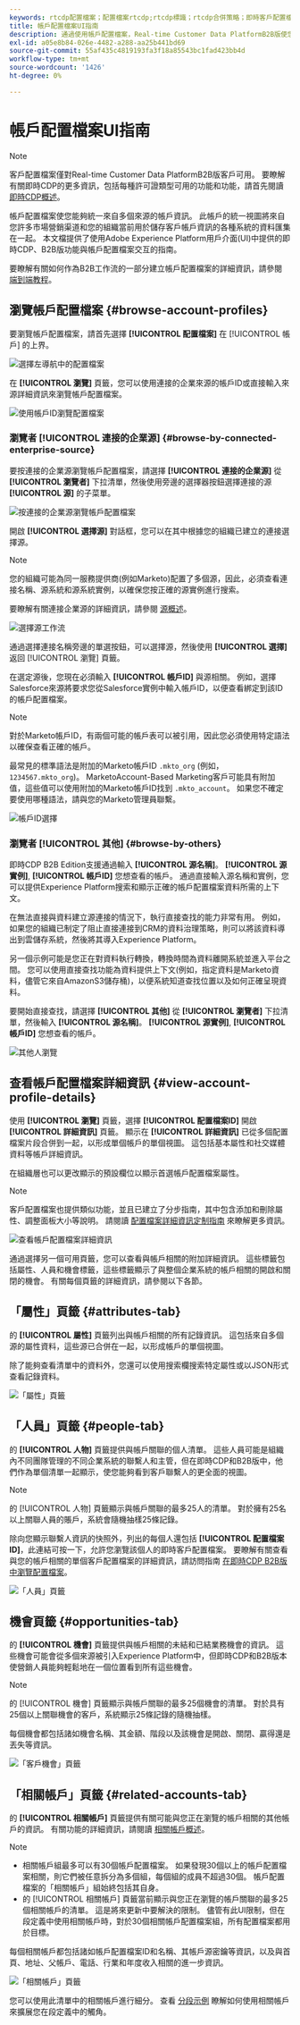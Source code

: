 ```yaml
---
keywords: rtcdp配置檔案；配置檔案rtcdp;rtcdp標識；rtcdp合併策略；即時客戶配置檔案
title: 帳戶配置檔案UI指南
description: 通過使用帳戶配置檔案，Real-time Customer Data PlatformB2B版使您能夠統一來自多個來源的帳戶資訊。 本指南提供了與Adobe Experience Platform用戶介面中的帳戶配置檔案交互的詳細資訊。
exl-id: a05e8b84-026e-4482-a288-aa25b441bd69
source-git-commit: 55af435c4819193fa3f18a85543bc1fad423bb4d
workflow-type: tm+mt
source-wordcount: '1426'
ht-degree: 0%

---
```


# 帳戶配置檔案UI指南

>[!NOTE]
>
>客戶配置檔案僅對Real-time Customer Data PlatformB2B版客戶可用。 要瞭解有關即時CDP的更多資訊，包括每種許可證類型可用的功能和功能，請首先閱讀 [即時CDP概述](../overview.md)。

帳戶配置檔案使您能夠統一來自多個來源的帳戶資訊。 此帳戶的統一視圖將來自您許多市場營銷渠道和您的組織當前用於儲存客戶帳戶資訊的各種系統的資料匯集在一起。 本文檔提供了使用Adobe Experience Platform用戶介面(UI)中提供的即時CDP、B2B版功能與帳戶配置檔案交互的指南。

要瞭解有關如何作為B2B工作流的一部分建立帳戶配置檔案的詳細資訊，請參閱 [端到端教程](../b2b-tutorial.md)。

## 瀏覽帳戶配置檔案 {#browse-account-profiles}

要瀏覽帳戶配置檔案，請首先選擇 **[!UICONTROL 配置檔案]** 在 [!UICONTROL 帳戶] 的上界。

![選擇左導航中的配置檔案](images/b2b-account-browse.png)

在 **[!UICONTROL 瀏覽]** 頁籤，您可以使用連接的企業來源的帳戶ID或直接輸入來源詳細資訊來瀏覽帳戶配置檔案。

![使用帳戶ID瀏覽配置檔案](images/b2b-account-browse-by.png)

### 瀏覽者 [!UICONTROL 連接的企業源] {#browse-by-connected-enterprise-source}

要按連接的企業源瀏覽帳戶配置檔案，請選擇 **[!UICONTROL 連接的企業源]** 從 **[!UICONTROL 瀏覽者]** 下拉清單，然後使用旁邊的選擇器按鈕選擇連接的源 **[!UICONTROL 源]** 的子菜單。

![按連接的企業源瀏覽帳戶配置檔案](images/b2b-account-browse.png)

開啟 **[!UICONTROL 選擇源]** 對話框，您可以在其中根據您的組織已建立的連接選擇源。

>[!NOTE]
>
>您的組織可能為同一服務提供商(例如Marketo)配置了多個源，因此，必須查看連接名稱、源系統和源系統實例，以確保您按正確的源實例進行搜索。

要瞭解有關連接企業源的詳細資訊，請參閱 [源概述](../sources/sources-overview.md)。

![選擇源工作流](images/b2b-account-select-source.png)

通過選擇連接名稱旁邊的單選按鈕，可以選擇源，然後使用 **[!UICONTROL 選擇]** 返回 [!UICONTROL 瀏覽] 頁籤。

在選定源後，您現在必須輸入 **[!UICONTROL 帳戶ID]** 與源相關。 例如，選擇Salesforce來源將要求您從Salesforce實例中輸入帳戶ID，以便查看綁定到該ID的帳戶配置檔案。

>[!NOTE]
>
>對於Marketo帳戶ID，有兩個可能的帳戶表可以被引用，因此您必須使用特定語法以確保查看正確的帳戶。
>
>最常見的標準語法是附加的Marketo帳戶ID `.mkto_org` (例如， `1234567.mkto_org`)。 MarketoAccount-Based Marketing客戶可能具有附加值，這些值可以使用附加的Marketo帳戶ID找到 `.mkto_account`。 如果您不確定要使用哪種語法，請與您的Marketo管理員聯繫。

![帳戶ID選擇](images/b2b-account-browse-id.png)

### 瀏覽者 [!UICONTROL 其他] {#browse-by-others}

即時CDP B2B Edition支援通過輸入 **[!UICONTROL 源名稱]**。 **[!UICONTROL 源實例]**, **[!UICONTROL 帳戶ID]** 您想查看的帳戶。 通過直接輸入源名稱和實例，您可以提供Experience Platform搜索和顯示正確的帳戶配置檔案資料所需的上下文。

在無法直接與資料建立源連接的情況下，執行直接查找的能力非常有用。 例如，如果您的組織已制定了阻止直接連接到CRM的資料治理策略，則可以將該資料導出到雲儲存系統，然後將其導入Experience Platform。

另一個示例可能是您正在對資料執行轉換，轉換時間為資料離開系統並進入平台之間。 您可以使用直接查找功能為資料提供上下文(例如，指定資料是Marketo資料，儘管它來自AmazonS3儲存桶)，以便系統知道查找位置以及如何正確呈現資料。

要開始直接查找，請選擇 **[!UICONTROL 其他]** 從 **[!UICONTROL 瀏覽者]** 下拉清單，然後輸入 **[!UICONTROL 源名稱]**。 **[!UICONTROL 源實例]**, **[!UICONTROL 帳戶ID]** 您想查看的帳戶。

![其他人瀏覽](images/b2b-account-browse-adhoc.png)

## 查看帳戶配置檔案詳細資訊 {#view-account-profile-details}

使用 **[!UICONTROL 瀏覽]** 頁籤，選擇 **[!UICONTROL 配置檔案ID]** 開啟 **[!UICONTROL 詳細資訊]** 頁籤。 顯示在 **[!UICONTROL 詳細資訊]** 已從多個配置檔案片段合併到一起，以形成單個帳戶的單個視圖。 這包括基本屬性和社交媒體資料等帳戶詳細資訊。

在組織層也可以更改顯示的預設欄位以顯示首選帳戶配置檔案屬性。

>[!NOTE]
>
>客戶配置檔案也提供類似功能，並且已建立了分步指南，其中包含添加和刪除屬性、調整面板大小等說明。 請閱讀 [配置檔案詳細資訊定制指南](../../profile/ui/profile-customization.md) 來瞭解更多資訊。

![查看帳戶配置檔案詳細資訊](images/b2b-account-details.png)

通過選擇另一個可用頁籤，您可以查看與帳戶相關的附加詳細資訊。 這些標籤包括屬性、人員和機會標籤，這些標籤顯示了與整個企業系統的帳戶相關的開啟和關閉的機會。 有關每個頁籤的詳細資訊，請參閱以下各節。

## 「屬性」頁籤 {#attributes-tab}

的 **[!UICONTROL 屬性]** 頁籤列出與帳戶相關的所有記錄資訊。 這包括來自多個源的屬性資料，這些源已合併在一起，以形成帳戶的單個視圖。

除了能夠查看清單中的資料外，您還可以使用搜索欄搜索特定屬性或以JSON形式查看記錄資料。

![「屬性」頁籤](images/b2b-account-attributes.png)

## 「人員」頁籤 {#people-tab}

的 **[!UICONTROL 人物]** 頁籤提供與帳戶關聯的個人清單。 這些人員可能是組織內不同團隊管理的不同企業系統的聯繫人和主管，但在即時CDP和B2B版中，他們作為單個清單一起顯示，使您能夠看到客戶聯繫人的更全面的視圖。

>[!NOTE]
>
>的 [!UICONTROL 人物] 頁籤顯示與帳戶關聯的最多25人的清單。 對於擁有25名以上關聯人員的賬戶，系統會隨機抽樣25條記錄。

除向您顯示聯繫人資訊的快照外，列出的每個人還包括 **[!UICONTROL 配置檔案ID]**，此連結可按一下，允許您瀏覽該個人的即時客戶配置檔案。 要瞭解有關查看與您的帳戶相關的單個客戶配置檔案的詳細資訊，請訪問指南 [在即時CDP B2B版中瀏覽配置檔案](../profile/profile-browse.md)。

![「人員」頁籤](images/b2b-account-people.png)

## 機會頁籤 {#opportunities-tab}

的 **[!UICONTROL 機會]** 頁籤提供與帳戶相關的未結和已結業務機會的資訊。 這些機會可能會從多個來源被引入Experience Platform中，但即時CDP和B2B版本使營銷人員能夠輕鬆地在一個位置看到所有這些機會。

>[!NOTE]
>
>的 [!UICONTROL 機會] 頁籤顯示與帳戶關聯的最多25個機會的清單。 對於具有25個以上關聯機會的客戶，系統顯示25條記錄的隨機抽樣。

每個機會都包括諸如機會名稱、其金額、階段以及該機會是開啟、關閉、贏得還是丟失等資訊。

![「客戶機會」頁籤](images/b2b-account-opportunities.png)

## 「相關帳戶」頁籤 {#related-accounts-tab}

的 **[!UICONTROL 相關帳戶]** 頁籤提供有關可能與您正在瀏覽的帳戶相關的其他帳戶的資訊。 有關功能的詳細資訊，請閱讀 [相關帳戶概述](/help/rtcdp/b2b-ai-ml-services/related-accounts.md)。

>[!NOTE]
>
>* 相關帳戶組最多可以有30個帳戶配置檔案。 如果發現30個以上的帳戶配置檔案相關，則它們被任意拆分為多個組，每個組的成員不超過30個。 帳戶配置檔案的「相關帳戶」組始終包括其自身。
>* 的 [!UICONTROL 相關帳戶] 頁籤當前顯示與您正在瀏覽的帳戶關聯的最多25個相關帳戶的清單。 這是將來更新中要解決的限制。 儘管有此UI限制，但在段定義中使用相關帳戶時，對於30個相關帳戶配置檔案組，所有配置檔案都用於目標。


每個相關帳戶都包括諸如帳戶配置檔案ID和名稱、其帳戶源密鑰等資訊，以及與首頁、地址、父帳戶、電話、行業和年度收入相關的進一步資訊。

![「相關帳戶」頁籤](images/b2b-account-related-accounts.png)

您可以使用此清單中的相關帳戶進行細分。 查看 [分段示例](/help/rtcdp/segmentation/b2b.md#related-account) 瞭解如何使用相關帳戶來擴展您在段定義中的觸角。